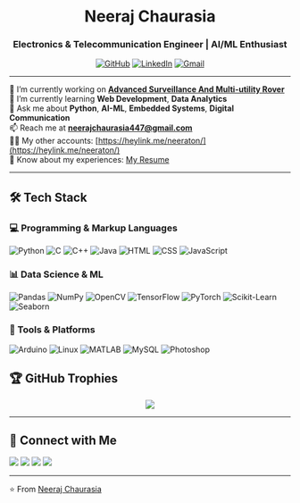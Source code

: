 <h1 align="center">Neeraj Chaurasia</h1>
<h3 align="center">Electronics & Telecommunication Engineer | AI/ML Enthusiast </h3>

<p align="center">
  <a href="https://github.com/Neeraton" target="_blank"><img src="https://img.shields.io/github/followers/Neeraton?label=Follow&style=social" alt="GitHub" /></a>
  <a href="https://www.linkedin.com/in/neeraton/" target="_blank"><img src="https://img.shields.io/badge/LinkedIn-blue?style=flat&logo=linkedin" alt="LinkedIn" /></a>
  <a href="mailto:neerajchaurasia447@gmail.com"><img src="https://img.shields.io/badge/Email-D14836?style=flat&logo=gmail&logoColor=white" alt="Gmail" /></a>
</p>

---

🔭 I’m currently working on [**Advanced Surveillance And Multi-utility Rover**](https://github.com/Neeraton/Advanced-Surveillance-and-Multi-Utility-Rover)  
🌱 I’m currently learning **Web Development**, **Data Analytics**  
💬 Ask me about **Python**, **AI-ML**, **Embedded Systems**, **Digital Communication**  
📫 Reach me at **neerajchaurasia447@gmail.com**  
👨‍💻 My other accounts: [https://heylink.me/neeraton/](https://heylink.me/neeraton/)  
📄 Know about my experiences: [My Resume](https://github.com/Neeraton/Neeraton/blob/main/Neeraj%20Chaurasia%20resume.pdf)

---

## 🛠️ Tech Stack

### 💻 Programming & Markup Languages
![Python](https://img.shields.io/badge/Python-3776AB?style=flat&logo=python&logoColor=white)
![C](https://img.shields.io/badge/C-00599C?style=flat&logo=c&logoColor=white)
![C++](https://img.shields.io/badge/C++-00599C?style=flat&logo=cplusplus&logoColor=white)
![Java](https://img.shields.io/badge/Java-007396?style=flat&logo=java&logoColor=white)
![HTML](https://img.shields.io/badge/HTML5-E34F26?style=flat&logo=html5&logoColor=white)
![CSS](https://img.shields.io/badge/CSS3-1572B6?style=flat&logo=css3&logoColor=white)
![JavaScript](https://img.shields.io/badge/JavaScript-F7DF1E?style=flat&logo=javascript&logoColor=black)

### 📊 Data Science & ML
![Pandas](https://img.shields.io/badge/Pandas-150458?style=flat&logo=pandas)
![NumPy](https://img.shields.io/badge/Numpy-013243?style=flat&logo=numpy&logoColor=white)
![OpenCV](https://img.shields.io/badge/OpenCV-5C3EE8?style=flat&logo=opencv&logoColor=white)
![TensorFlow](https://img.shields.io/badge/TensorFlow-FF6F00?style=flat&logo=tensorflow&logoColor=white)
![PyTorch](https://img.shields.io/badge/PyTorch-EE4C2C?style=flat&logo=pytorch&logoColor=white)
![Scikit-Learn](https://img.shields.io/badge/Scikit--Learn-F7931E?style=flat&logo=scikit-learn&logoColor=white)
![Seaborn](https://img.shields.io/badge/Seaborn-3776AB?style=flat)

### 🔧 Tools & Platforms
![Arduino](https://img.shields.io/badge/Arduino-00979D?style=flat&logo=arduino&logoColor=white)
![Linux](https://img.shields.io/badge/Linux-FCC624?style=flat&logo=linux&logoColor=black)
![MATLAB](https://img.shields.io/badge/MATLAB-%23e37937.svg?style=flat)
![MySQL](https://img.shields.io/badge/MySQL-4479A1?style=flat&logo=mysql&logoColor=white)
![Photoshop](https://img.shields.io/badge/Adobe%20Photoshop-31A8FF?style=flat&logo=Adobe%20Photoshop&logoColor=white)



## 🏆 GitHub Trophies

<p align="center">
  <img src="https://github-profile-trophy.vercel.app/?username=Neeraton&theme=radical&row=1&margin-w=10&no-frame=true" />
</p>

---

## 📣 Connect with Me

<p align="left">
  <a href="https://www.linkedin.com/in/neeraton/" target="_blank"><img src="https://img.shields.io/badge/LinkedIn-Connect-blue?style=flat&logo=linkedin" /></a>
  <a href="https://fb.com/neeraton" target="_blank"><img src="https://img.shields.io/badge/Facebook-Profile-blue?style=flat&logo=facebook" /></a>
  <a href="mailto:neerajchaurasia447@gmail.com"><img src="https://img.shields.io/badge/Gmail-Send--a--Mail-red?style=flat&logo=gmail" /></a>
  <a href="https://github.com/Neeraton" target="_blank"><img src="https://img.shields.io/badge/GitHub-Follow-black?style=flat&logo=github" /></a>
</p>

---

⭐️ From [Neeraj Chaurasia](https://github.com/Neeraton)
